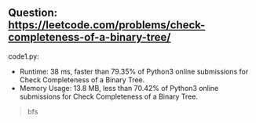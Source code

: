 ## Question: https://leetcode.com/problems/check-completeness-of-a-binary-tree/

code1.py:
* Runtime: 38 ms, faster than 79.35% of Python3 online submissions for Check Completeness of a Binary Tree.
* Memory Usage: 13.8 MB, less than 70.42% of Python3 online submissions for Check Completeness of a Binary Tree.
> bfs